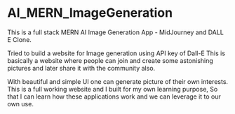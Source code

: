# AI_MERN_ImageGeneration
This is a full stack MERN AI Image Generation App - MidJourney and DALL E Clone.

Tried to build a website for Image generation using API key of Dall-E This is basically a website where people can join and create some astonishing pictures and later share it with the community also.

With beautiful and simple UI one can generate picture of their own interests.
This is a full working website and I built for my own learning purpose, So that I can learn how these applications work and we can leverage it to our own use.
